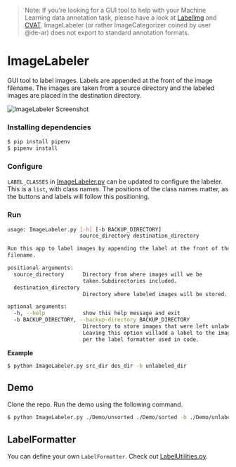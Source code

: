 > Note: If you're looking for a GUI tool to help with your Machine Learning data annotation task, please have a look at [LabelImg](https://github.com/tzutalin/labelImg) and [CVAT](https://github.com/openvinotoolkit/cvat). ImageLabeler (or rather ImageCategorizer coined by user @de-ar) does not export to standard annotation formats.


# ImageLabeler

GUI tool to label images. Labels are appended at the front of the image filename. The images are taken from a source directory and the labeled images are placed in the destination directory.

![ImageLabeler Screenshot](https://i.imgur.com/p1tB2LK.jpg)

### Installing dependencies

```sh
$ pip install pipenv
$ pipenv install
```

### Configure

`LABEL_CLASSES` in [ImageLabeler.py](./ImageLabeler.py) can be updated to configure the labeler.
This is a `list`, with class names. The positions of the class names matter, as the buttons and labels will follow this positioning.

### Run

```bash
usage: ImageLabeler.py [-h] [-b BACKUP_DIRECTORY]
                       source_directory destination_directory

Run this app to label images by appending the label at the front of the
filename.

positional arguments:
  source_directory      Directory from where images will we be
                        taken.Subdirectories included.
  destination_directory
                        Directory where labeled images will be stored.

optional arguments:
  -h, --help            show this help message and exit
  -b BACKUP_DIRECTORY, --backup-directory BACKUP_DIRECTORY
                        Directory to store images that were left unlabeled.
                        Leaving this option willadd a label to the image as
                        per the label formatter used in code.

```

**Example**

```bash
$ python ImageLabeler.py src_dir des_dir -b unlabeled_dir
```

## Demo

Clone the repo. Run the demo using the following command.

```bash
$ python ImageLabeler.py ./Demo/unsorted ./Demo/sorted -b ./Demo/unlabeled
```

## LabelFormatter

You can define your own `LabelFormatter`. Check out [LabelUtilities.py](./LabelUtilities.py).
